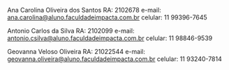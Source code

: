 Ana Carolina Oliveira dos Santos 
RA: 2102678
e-mail: ana.carolina@aluno.faculdadeimpacta.com.br
celular: 11 99396-7645

Antonio Carlos da Silva 
RA: 2102099
e-mail: antonio.csilva@aluno.faculdadeimpacta.com.br
celular: 11 98846-9539

Geovanna Veloso Oliveira 
RA: 21022544
e-mail: geovanna.oliveira@aluno.faculdadeimpacta.com.br
celular: 11 93240-7814

